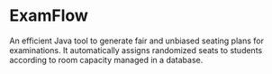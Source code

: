 # ExamFlow
An efficient Java tool to generate fair and unbiased seating plans for examinations. It automatically assigns randomized seats to students according to room capacity managed in a database.
